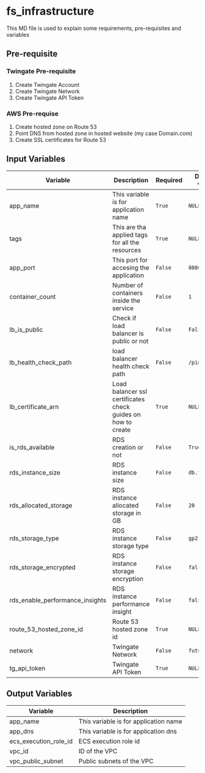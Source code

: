 # fs_infrastructure
This MD file is used to explain some requirements, pre-requisites and variables

## Pre-requisite

### Twingate Pre-requisite
 1. Create Twingate Account
 2. Create Twingate Network
 3. Create Twingate API Token

### AWS Pre-requise
 1. Create hosted zone on Route 53
 2. Point DNS from hosted zone in hosted website (my case Domain.com)
 3. Create SSL certificates for Route 53

## Input Variables
|Variable	                          |Description                                                      |Required |Default value |
|-------------------------------------|-----------------------------------------------------------------|---------|--------------|
|app_name                             |This variable is for application name                            |`True`   | `NULL`       |
|tags                                 |This are tha applied tags for all the resources                  |`True`   | `NULL`       |  
|app_port                             |This port for accesing the application                           |`False`  | `8080`       |
|container_count                      |Number of containers inside the service                          |`False`  | `1`          |
|lb_is_public                         |Check if load balancer is public or not                          |`False`  | `False`       |
|lb_health_check_path                 |load balancer health check path                                  |`False`  | `/ping/`     |
|lb_certificate_arn                   |Load balancer ssl certificates check guides on how to create     |`True`   | `NULL`       |
|is_rds_available                     |RDS creation or not                                              |`False`  | `True`       |
|rds_instance_size                    |RDS instance size                                                |`False`  | `db.t3.micro`|
|rds_allocated_storage                |RDS instance allocated storage in GB                             |`False`  | `20`         |
|rds_storage_type                     |RDS instance storage type                                        |`False`  | `gp2`        |
|rds_storage_encrypted                |RDS instance storage encryption                                  |`False`  | `false`      |
|rds_enable_performance_insights      |RDS instance performance insight                                 |`False`  | `false`      |
|route_53_hosted_zone_id              |Route 53 hosted zone id                                          |`True`   | `NULL`       |
|network                              |Twingate Network                                                 |`False`  | `futurumsoft`|
|tg_api_token                         |Twingate API Token                                               |`True`   | `NULL`       |

## Output Variables
|Variable	                          |Description                                                      |
|-------------------------------------|-----------------------------------------------------------------|
|app_name                             |This variable is for application name                            |
|app_dns                              |This variable is for application dns                             |
|ecs_execution_role_id                |ECS execution role id                                            |
|vpc_id                               |ID of the VPC                                                    |
|vpc_public_subnet                    |Public subnets of the VPC                                        |